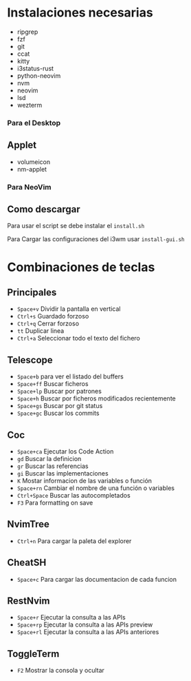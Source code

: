 # Instalaciones necesarias

- ripgrep
- fzf
- git
- ccat
- kitty
- i3status-rust
- python-neovim
- nvm
- neovim
- lsd
- wezterm

### Para el Desktop

## Applet

- volumeicon
- nm-applet

### Para NeoVim

## Como descargar

Para usar el script se debe instalar el `install.sh`

Para Cargar las configuraciones del i3wm usar `install-gui.sh`

# Combinaciones de teclas

## Principales

- `Space+v` Dividir la pantalla en vertical
- `Ctrl+s` Guardado forzoso
- `Ctrl+q` Cerrar forzoso
- `tt` Duplicar linea
- `Ctrl+a` Seleccionar todo el texto del fichero

## Telescope

- `Space+b` para ver el listado del buffers
- `Space+ff` Buscar ficheros
- `Space+lp` Buscar por patrones
- `Space+h` Buscar por ficheros modificados recientemente
- `Space+gs` Buscar por git status
- `Space+gc` Buscar los commits

## Coc

- `Space+ca` Ejecutar los Code Action
- `gd` Buscar la definicion
- `gr` Buscar las referencias
- `gi` Buscar las implementaciones
- `K` Mostar informacion de las variables o función
- `Space+rn` Cambiar el nombre de una función o variables
- `Ctrl+Space` Buscar las autocompletados
- `F3` Para formatting on save

## NvimTree

- `Ctrl+n` Para cargar la paleta del explorer

## CheatSH

- `Space+c` Para cargar las documentacion de cada funcion

## RestNvim

- `Space+r` Ejecutar la consulta a las APIs
- `Space+rp` Ejecutar la consulta a las APIs preview
- `Space+rl` Ejecutar la consulta a las APIs anteriores

## ToggleTerm

- `F2` Mostrar la consola y ocultar
